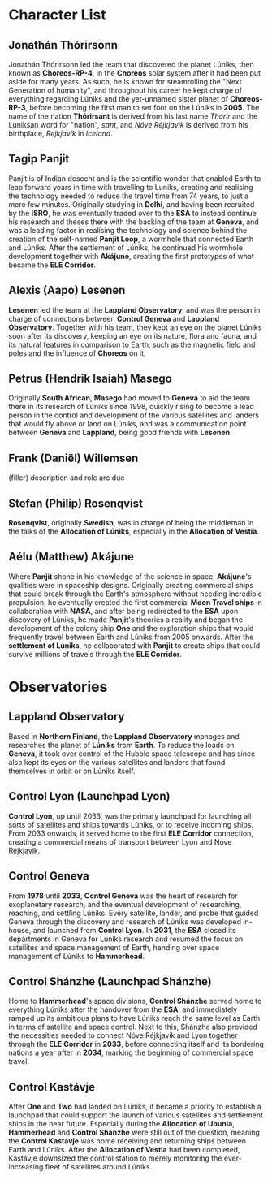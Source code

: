 # Character List
## Jonathán Thórirsonn 
Jonathán Thórirsonn led the team that discovered the planet Lúniks, then known as **Choreos-RP-4**, in the **Choreos** solar system after it had been put aside for many years. As such, he is known for steamrolling the "Next Generation of humanity", and throughout his career he kept charge of everything regarding Lúniks and the yet-unnamed sister planet of **Choreos-RP-3**, before becoming the first man to set foot on the Lúniks in **2005**. The name of the nation **Thórirsant** is derived from his last name *Thórir* and the Luniksan word for "nation", *sant*, and *Nóve Réjkjavik* is derived from his birthplace, *Rejkjavík* in *Iceland*.
## Tagip Panjit 
Panjit is of Indian descent and is the scientific wonder that enabled Earth to leap forward years in time with travelling to Luniks, creating and realising the technology needed to reduce the travel time from 74 years, to just a mere few minutes. Originally studying in **Delhi**, and having been recruited by the **ISRO**, he was eventually traded over to the **ESA** to instead continue his research and theses there with the backing of the team at **Geneva**, and was a leading factor in realising the technology and science behind the creation of the self-named **Panjit Loop**, a wormhole that connected Earth and Lúniks. After the settlement of Lúniks, he continued his wormhole development together with **Akájune**, creating the first prototypes of what became the **ELE Corridor**.
## Alexis (Aapo) Lesenen
**Lesenen** led the team at the **Lappland Observatory**, and was the person in charge of connections between **Control Geneva** and **Lappland Observatory**. Together with his team, they kept an eye on the planet Lúniks soon after its discovery, keeping an eye on its nature, flora and fauna, and its natural features in comparison to Earth, such as the magnetic field and poles and the influence of **Choreos** on it.
## Petrus (Hendrik Isaiah) Masego
Originally **South African**, **Masego** had moved to **Geneva** to aid the team there in its research of Lúniks since 1998, quickly rising to become a lead person in the control and development of the various satellites and landers that would fly above or land on Lúniks, and was a communication point between **Geneva** and **Lappland**, being good friends with **Lesenen**.
## Frank (Daniël) Willemsen
(filler) description and role are due
## Stefan (Philip) Rosenqvist
**Rosenqvist**, originally **Swedish**, was in charge of being the middleman in the talks of the **Allocation of Lúniks**, especially in the **Allocation of Vestia**. 
## Aélu (Matthew) Akájune
Where **Panjit** shone in his knowledge of the science in space, **Akájune**'s qualities were in spaceship designs. Originally creating commercial ships that could break through the Earth's atmosphere without needing incredible propulsion, he eventually created the first commercial **Moon Travel ships** in collaboration with **NASA**, and after being redirected to the **ESA** upon discovery of Lúniks, he made **Panjit**'s theories a reality and began the development of the colony ship **One** and the exploration ships that would frequently travel between Earth and Lúniks from 2005 onwards. After the **settlement of Lúniks**, he collaborated with **Panjit** to create ships that could survive millions of travels through the **ELE Corridor**.

# Observatories 
## Lappland Observatory
Based in **Northern Finland**, the **Lappland Observatory** manages and researches the planet of **Lúniks** from **Earth**. To reduce the loads on **Geneva**, it took over control of the Hubble space telescope and has since also kept its eyes on the various satellites and landers that found themselves in orbit or on Lúniks itself.
## Control Lyon (Launchpad Lyon)
**Control Lyon**, up until 2033, was the primary launchpad for launching all sorts of satellites and ships towards Lúniks, or to receive incoming ships. From 2033 onwards, it served home to the first **ELE Corridor** connection, creating a commercial means of transport between Lyon and Nóve Réjkjavik. 
## Control Geneva
From **1978** until **2033**, **Control Geneva** was the heart of research for exoplanetary research, and the eventual development of researching, reaching, and settling Lúniks. Every satellite, lander, and probe that guided Geneva through the discovery and research of Lúniks was developed in-house, and launched from **Control Lyon**. In **2031**, the **ESA** closed its departments in Geneva for Lúniks research and resumed the focus on satellites and space management of Earth, handing over space management of Lúniks to **Hammerhead**.
## Control Shánzhe (Launchpad Shánzhe)
Home to **Hammerhead**'s space divisions, **Control Shánzhe** served home to everything Lúniks after the handover from the **ESA**, and immediately ramped up its ambitious plans to have Lúniks reach the same level as Earth in terms of satellite and space control. Next to this, Shánzhe also provided the necessities needed to connect Nóve Réjkjavik and Lyon together through the **ELE Corridor** in **2033**, before connecting itself and its bordering nations a year after in **2034**, marking the beginning of commercial space travel.
## Control Kastávje
After **One** and **Two** had landed on Lúniks, it became a priority to establish a launchpad that could support the launch of various satellites and settlement ships in the near future. Especially during the **Allocation of Ubunia**, **Hammerhead** and **Control Shánzhe** were still out of the question, meaning the **Control Kastávje** was home receiving and returning ships between Earth and Lúniks. After the **Allocation of Vestia** had been completed, Kastávje downsized the control station to merely monitoring the ever-increasing fleet of satellites around Lúniks.